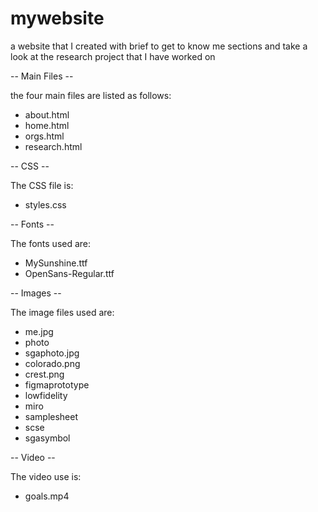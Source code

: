 # mywebsite
a website that I created with brief to get to know me sections and take a look at the research project that I have worked on

-- Main Files -- 

the four main files are listed as follows:
- about.html
- home.html
- orgs.html
- research.html

-- CSS -- 

The CSS file is:
- styles.css

-- Fonts --

The fonts used are:
- MySunshine.ttf
- OpenSans-Regular.ttf

-- Images --

The image files used are: 
- me.jpg
- photo
- sgaphoto.jpg
- colorado.png
- crest.png
- figmaprototype
- lowfidelity
- miro
- samplesheet
- scse
- sgasymbol

-- Video -- 

The video use is: 
- goals.mp4
